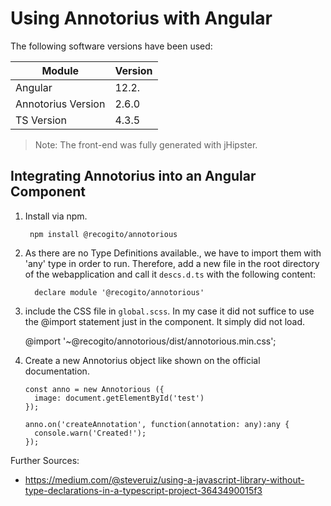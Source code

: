 # Using Annotorius with Angular

The following software versions have been used:

| Module  | Version |
|---------|---------|
| Angular | 12.2.   |
| Annotorius Version | 2.6.0 |
|TS Version | 4.3.5 |

> Note: The front-end was fully generated with jHipster.

## Integrating Annotorius into an Angular Component

1) Install via npm.

        npm install @recogito/annotorious

2) As there are no Type Definitions available., we have to import them with 'any' type in order to run. Therefore, add a new file in the root directory of the webapplication and call it `descs.d.ts` with the following content:

         declare module '@recogito/annotorious'

3) include the CSS file in `global.scss`. In my case it did not suffice to use the @import statement just in the component. It simply did not load.
   

      @import '~@recogito/annotorious/dist/annotorious.min.css';

5) Create a new Annotorius object like shown on the official documentation. 

       const anno = new Annotorious ({
         image: document.getElementById('test')
       });

       anno.on('createAnnotation', function(annotation: any):any {
         console.warn('Created!');
       });

Further Sources:

* https://medium.com/@steveruiz/using-a-javascript-library-without-type-declarations-in-a-typescript-project-3643490015f3
